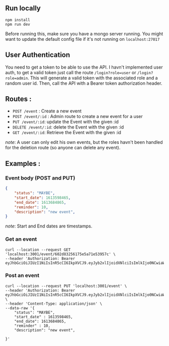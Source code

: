 ## Run locally 
    npm install
    npm run dev
    
Before running this, make sure you have a mongo server running.
You might want to update the default config file if it's not running on `localhost:27017`

## User Authentication

You need to get a token to be able to use the API.
I havn't implemented user auth, to get a valid token just call the route `/login?role=user` or `/login?role=admin`. 
This will generate a valid token with the associated role and a random user id. 
Then, call the API with a Bearer token authorization header.

## Routes :

- `POST /event` : Create a new event
- `POST /event/:id` : Admin route to create a new event for a user
- `PUT /event/:id`: update the Event with the given :id
- `DELETE /event/:id`: delete the Event with the given :id
- `GET /event/:id`: Retrieve the Event with the given :id

*note*: A user can only edit his own events, but the roles havn't been handled for the deletion route (so anyone can delete any event). 

## Examples : 

### Event body (POST and PUT)

```json
{
    "status": "MAYBE",
    "start_date": 1613598465,
    "end_date": 1613684865,
    "reminder": 10,
    "description": "new event",
}
```

*note*: Start and End dates are timestamps. 

### Get an event

```
curl --location --request GET 'localhost:3001/event/602d83256175e5a71e53957c' \
--header 'Authorization: Bearer eyJhbGciOiJIUzI1NiIsInR5cCI6IkpXVCJ9.eyJyb2xlIjoidXNlciIsImlkIjo0NCwiaWF0IjoxNjEzNTkyMjc5LCJleHAiOjE2MTM2MDMwNzl9.MgqzxCoezZGbxwhpWewQgcryCfIAgKNs1fZ1TmM9qTY'
```

### Post an event

```
curl --location --request PUT 'localhost:3001/event' \
--header 'Authorization: Bearer eyJhbGciOiJIUzI1NiIsInR5cCI6IkpXVCJ9.eyJyb2xlIjoidXNlciIsImlkIjo0NCwiaWF0IjoxNjEzNTkyMjc5LCJleHAiOjE2MTM2MDMwNzl9.MgqzxCoezZGbxwhpWewQgcryCfIAgKNs1fZ1TmM9qTY' \
--header 'Content-Type: application/json' \
--data-raw '{
    "status": "MAYBE",
    "start_date" : 1613598465,
    "end_date": 1613684865,
    "reminder" : 10,
    "description": "new event",

}'
```